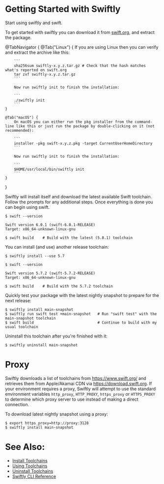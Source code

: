 # Getting Started with Swiftly

Start using swiftly and swift.

To get started with swiftly you can download it from [swift.org](https://swift.org/download), and extract the package.

@TabNavigator {
    @Tab("Linux") {
        If you are using Linux then you can verify and extract the archive like this:

        ```
        sha256sum swiftly-x.y.z.tar.gz # Check that the hash matches what's reported on swift.org
        tar zxf swiftly-x.y.z.tar.gz
        ```

        Now run swiftly init to finish the installation:

        ```
        ./swiftly init
        ```
    }

    @Tab("macOS") {
        On macOS you can either run the pkg installer from the command-line like this or just run the package by double-clicking on it (not recommended):

        ```
        installer -pkg swift-x.y.z.pkg -target CurrentUserHomeDirectory
        ```

        Now run swiftly init to finish the installation:

        ```
        $HOME/usr/local/bin/swiftly init
        ```
    }
}

Swiftly will install itself and download the latest available Swift toolchain. Follow the prompts for any additional steps. Once everything is done you can begin using swift.

```
$ swift --version

Swift version 6.0.1 (swift-6.0.1-RELEASE)
Target: x86_64-unknown-linux-gnu

$ swift build    # Build with the latest (5.8.1) toolchain
```

You can install (and use) another release toolchain:

```
$ swiftly install --use 5.7

$ swift --version

Swift version 5.7.2 (swift-5.7.2-RELEASE)
Target: x86_64-unknown-linux-gnu

$ swift build    # Build with the 5.7.2 toolchain
```

Quickly test your package with the latest nightly snapshot to prepare for the next release:

```
$ swiftly install main-snapshot
$ swiftly run swift test +main-snapshot   # Run "swift test" with the main-snapshot toolchain
$ swift build                             # Continue to build with my usual toolchain
```

Uninstall this toolchain after you're finished with it:

```
$ swiftly uninstall main-snapshot
```

# Proxy

Swiftly downloads a list of toolchains from https://www.swift.org/ and retrieves them from Apple/Akamai CDN via https://download.swift.org.
If your environment requires a proxy, Swiftly will attempt to use the standard environment variables `http_proxy`, `HTTP_PROXY`, `https_proxy` or `HTTPS_PROXY` to determine which proxy server to use instead of making a direct connection.

To download latest nightly snapshot using a proxy:
```
$ export https_proxy=http://proxy:3128
$ swiftly install main-snapshot
```

# See Also:

- [Install Toolchains](install-toolchains)
- [Using Toolchains](use-toolchains)
- [Uninstall Toolchains](uninstall-toolchains)
- [Swiftly CLI Reference](swiftly-cli-reference)
